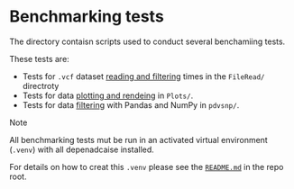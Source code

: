 # Benchmarking tests
The directory contaisn scripts used to conduct several benchamiing tests.

These tests are:
- Tests for `.vcf` dataset [reading and filtering](FileRead/README.md) times in the `FileRead/` directroty
- Tests for data [plotting and rendeing](Plots/README.md) in `Plots/`.
- Tests for data [filtering](pdvsnp/README.md) with Pandas and NumPy in `pdvsnp/`.

> [!NOTE]
> All benchmarking tests mut be run in an activated virtual environment (`.venv`) with all depenadcaise installed.
> 
> For details on how to creat this `.venv` please see the [`README.md`](../README.md#make-the-virtual-environment) in the repo root.
